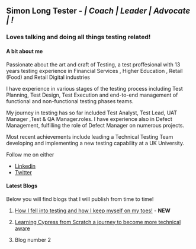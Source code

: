 ## Simon Long Tester - <i>| Coach | Leader | Advocate | !</i>

### Loves talking and doing all things testing related!  

#### A bit about me

Passionate about the art and craft of Testing, a test proffesional with 13 years testing experience in Financial Services , Higher Education , Retail (Food) and Retail Digital industries

I have experience in various stages of the testing process including Test Planning, Test Design, Test Execution and end-to-end management of functional and non-functional testing phases teams.

My journey in testing has so far  included Test Analyst, Test Lead, UAT Manager ,Test & QA Manager.roles.  I have experience also in Defect Management, fulfilling the role of Defect Manager on numerous projects.

Most recent achievements include leading a Technical Testing Team  developing and implementing a new testing capability at a UK University. 
 
Follow me on either
* [Linkedin](https://www.linkedin.com/in/simonlongtester)
* [Twitter](https://twitter.com/simonlongtester)


#### Latest Blogs

Below you will find blogs that I will publish from time to time!  

1. [How I fell into testing and how I keep myself on my toes!](blog2) - <B>NEW</B>

2. [Learning Cypress from Scratch  a journey to become more technical aware](blog1)

3. Blog number 2


